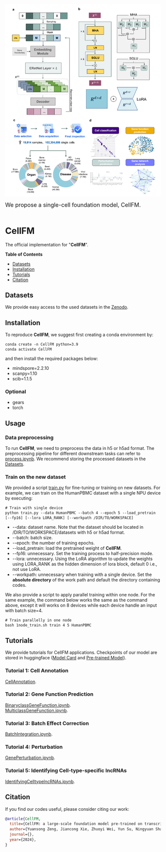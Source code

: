 ![](figures/model.png)

<font size=4> We propose a single-cell foundation model, CellFM.  </font> <br><br>

# CellFM

The official implementation for "**CellFM**".

**Table of Contents**

* [Datasets](#Datasets)
* [Installation](#Installation)
* [Tutorials](#Tutorials)
* [Citation](#Citation)

## Datasets


We provide easy access to the used datasets in the [Zenodo](https://zenodo.org/records/15138665).



## Installation

To reproduce **CellFM**, we suggest first creating a conda environment by:

~~~shell
conda create -n CellFM python=3.9
conda activate CellFM
~~~

and then install the required packages below:

- mindspore=2.2.10
- scanpy=1.10
- scib=1.1.5
### Optional
- gears
- torch

## Usage

### Data preprocessing

To run **CellFM**, we need to preprocess the data in h5 or h5ad format. The preprocessing pipeline for different downstream tasks can refer to [process.ipynb](https://github.com/biomed-AI/CellFM/blob/main/tutorials/process.ipynb). We recommend storing the processed datasets in the [Datasets](#Datasets).

### Train on the new dataset

We provided a script [train.py](https://github.com/biomed-AI/CellFM/blob/main/train.py) for fine-tuning or training on new datasets. For example, we can train on the HumanPBMC dataset with a single NPU device by executing:

~~~shell
# Train with single device
python train.py --data HumanPBMC --batch 4 --epoch 5 --load_pretrain [--fp16] [--lora LORA_RANK] [--workpath /DIR/TO/WORKSPACE]
~~~

- --data: dataset name. Note that the dataset should be located in /DIR/TO/WORKSPACE/datasets with h5 or h5ad format.
- --batch: batch size.
- --epoch: the number of training epochs.
- --load_pretrain: load the pretrained weight of **CellFM**.
- --fp16: unnecessary. Set the training process to half-precision mode.
- --lora: unnecessary. Using the LoRA algorithm to update the weights using LORA_RANK as the hidden dimension of lora block, default 0 i.e., not use LoRA.
- --workpath: unnecessary when training with a single device. Set the **absolute directory** of the work path and default the directory containing codes.

We also provide a script to apply parallel training within one node. For the same example, the command below works the same as the command above, except it will works on 8 devices while each device handle an input with batch size=4.

```shell
# Train parallelly in one node
bash 1node_train.sh train 4 5 HumanPBMC
```

## Tutorials

We provide tutorials for CellFM applications. Checkpoints of our model are stored in huggingface ([Model Card](https://huggingface.co/ShangguanNingyuan/CellFM) and [Pre-trained Model](https://huggingface.co/ShangguanNingyuan/CellFM/tree/main)).

### Tutorial 1: Cell Annotation

[CellAnnotation](https://github.com/biomed-AI/CellFM/blob/main/tutorials/CellAnnotation).

### Tutorial 2: Gene Function Prediction


[BinaryclassGeneFunction.ipynb](https://github.com/biomed-AI/CellFM/blob/main/tutorials/BinaryclassGeneFunction.ipynb).  
[MulticlassGeneFunction.ipynb](https://github.com/biomed-AI/CellFM/blob/main/tutorials/MulticlassGeneFunction.ipynb).

### Tutorial 3: Batch Effect Correction

[BatchIntegration.ipynb](https://github.com/biomed-AI/CellFM/blob/main/tutorials/BatchIntegration/BatchIntegration.ipynb).

### Tutorial 4: Perturbation

[GenePerturbation.ipynb](https://github.com/biomed-AI/CellFM/blob/main/tutorials/Perturbation/GenePerturbation.ipynb).

### Tutorial 5: Identifying Cell-type-specific lncRNAs 

[IdentifyingCelltypelncRNAs.ipynb](https://github.com/biomed-AI/CellFM/blob/main/tutorials/IdentifyingCelltypelncRNAs.ipynb).

## Citation

If you find our codes useful, please consider citing our work:

~~~bibtex
@article{CellFM,
  title={CellFM: a large-scale foundation model pre-trained on transcriptomics of 100 million human cells},
  author={Yuansong Zeng, Jiancong Xie, Zhuoyi Wei, Yun Su, Ningyuan Shangguan, Shuangyu Yang, Chengyang Zhang, Wenbing Li, Jinbo Zhang, Nan Fang, Hongyu Zhang, Huiying Zhao, Yutong Lu, Jue Fan, Weijiang Yu, and Yuedong Yang},
  journal={},
  year={2024},
}
~~~
